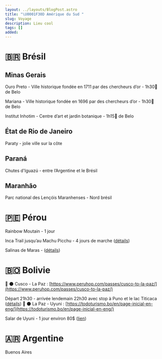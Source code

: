 ```yaml
---
layout: ../layouts/BlogPost.astro
title: "\U0001F30D Amérique du Sud "
slug: Voyage
description: Lieu cool
tags: []
added: 
---
```


# 🇧🇷 Brésil

## Minas Gerais

Ouro Preto - Ville historique fondée en 1711 par des chercheurs d’or - 1h30🚗 de Belo

Mariana - Ville historique fondée en 1696 par des chercheurs d’or - 1h30🚗 de Belo

Institut Inhotim - Centre d’art et jardin botanique - 1h15🚗 de Belo

## État de Rio de Janeiro

Paraty - jolie ville sur la côte

## Paraná

Chutes d'Iguazú - entre l’Argentine et le Brésil

## Maranhão

Parc national des Lençóis Maranhenses - Nord brésil

# 🇵🇪 Pérou

Rainbow Moutain - 1 jour

Inca Trail jusqu’au Machu Picchu - 4 jours de marche ([détails](https://www.machupicchureservations.org/tour/inca-trail-4-days))

Salinas de Maras - ([détails](https://www.machupicchureservations.org/tour/moray-and-salt-mines-of-maras-tour))

# 🇧🇴 Bolivie

🚌 🌑 Cusco - La Paz : [https://www.peruhop.com/passes/cusco-to-la-paz/](https://www.peruhop.com/passes/cusco-to-la-paz/)

Départ 21h30 - arrivée lendemain 22h30 avec stop à Puno et le lac Titicaca ([détails](https://www.peruhop.com/passes/cusco-to-la-paz/))
🚌 🌑 La Paz - Uyuni : [https://todoturismo.bo/en/page-inicial-en-eng/](https://todoturismo.bo/en/page-inicial-en-eng/)

Salar de Uyuni - 1 jour environ 80$ ([lien](https://www.findlocaltrips.com/en/a/salar-de-uyuni-tours-bolivia))

# 🇦🇷 Argentine

Buenos Aires